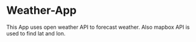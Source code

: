 # Weather-App
This App uses open weather API to forecast weather. 
Also mapbox API is used to find lat and lon.
